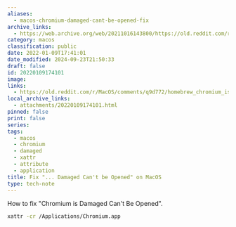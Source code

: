 ```yaml
---
aliases:
  - macos-chromium-damaged-cant-be-opened-fix
archive_links:
  - https://web.archive.org/web/20211016143800/https://old.reddit.com/r/MacOS/comments/q9d772/homebrew_chromium_is_damaged_and_cant_be_openend/
category: macos
classification: public
date: 2022-01-09T17:41:01
date_modified: 2024-09-23T21:50:33
draft: false
id: 20220109174101
image: 
links:
  - https://old.reddit.com/r/MacOS/comments/q9d772/homebrew_chromium_is_damaged_and_cant_be_openend/
local_archive_links:
  - attachments/20220109174101.html
pinned: false
print: false
series: 
tags:
  - macos
  - chromium
  - damaged
  - xattr
  - attribute
  - application
title: Fix "... Damaged Can't be Opened" on MacOS
type: tech-note
---
```


How to fix "Chromium is Damaged Can't Be Opened".

```sh
xattr -cr /Applications/Chromium.app
```

